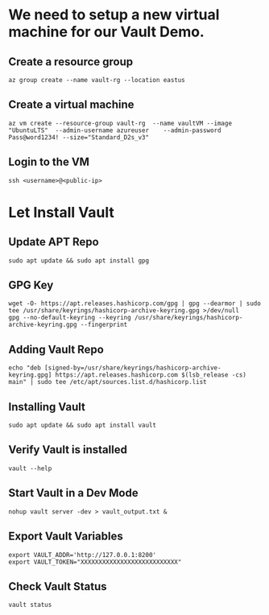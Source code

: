# We need to setup a new virtual machine for our Vault Demo. 

## Create a resource group
```
az group create --name vault-rg --location eastus
```

## Create a virtual machine
```
az vm create --resource-group vault-rg  --name vaultVM --image "UbuntuLTS"  --admin-username azureuser    --admin-password Pass@word1234! --size="Standard_D2s_v3"
```

## Login to the VM 
```
ssh <username>@<public-ip>
```


# Let Install Vault

## Update APT Repo 
```
sudo apt update && sudo apt install gpg
```

## GPG Key 
```
wget -O- https://apt.releases.hashicorp.com/gpg | gpg --dearmor | sudo tee /usr/share/keyrings/hashicorp-archive-keyring.gpg >/dev/null
gpg --no-default-keyring --keyring /usr/share/keyrings/hashicorp-archive-keyring.gpg --fingerprint
```

## Adding Vault Repo 
```
echo "deb [signed-by=/usr/share/keyrings/hashicorp-archive-keyring.gpg] https://apt.releases.hashicorp.com $(lsb_release -cs) main" | sudo tee /etc/apt/sources.list.d/hashicorp.list
```

## Installing Vault
```
sudo apt update && sudo apt install vault
```

## Verify Vault is installed 
```
vault --help
```



## Start Vault in a Dev Mode
```
nohup vault server -dev > vault_output.txt &
```

## Export Vault Variables 
```
export VAULT_ADDR='http://127.0.0.1:8200'
export VAULT_TOKEN="XXXXXXXXXXXXXXXXXXXXXXXXXXX" 
```

## Check Vault Status 
```
vault status
```
